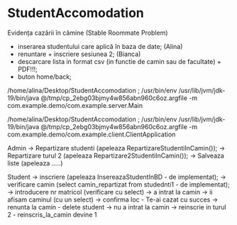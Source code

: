 # StudentAccomodation
Evidența cazării în cămine (Stable Roommate Problem)

- inserarea studentului care aplică în baza de date; (Alina)
- renuntare + inscriere sesiunea 2; (Bianca)
- descarcare lista in format csv (in functie de camin sau de facultate) + PDF!!!;
- buton home/back;

/home/alina/Desktop/StudentAccomodation ; /usr/bin/env /usr/lib/jvm/jdk-19/bin/java @/tmp/cp_2ebg03bjmy4w856abn960c6oz.argfile -m com.example.demo/com.example.server.Main

/home/alina/Desktop/StudentAccomodation ; /usr/bin/env /usr/lib/jvm/jdk-19/bin/java @/tmp/cp_2ebg03bjmy4w856abn960c6oz.argfile -m com.example.demo/com.example.client.ClientApplication

Admin
-> Repartizare studenti (apeleaza RepartizareStudentiInCamin());
-> Repartizare turul 2 (apeleaza Repartizare2StudentiInCamin());
-> Salveaza liste (apeleaza .....)

Student
-> inscriere (apeleaza InsereazaStudentInBD - de implementat);
-> verificare camin (select camin_repartizat from studednti1 - de implementat);
         -> introducere nr matricol (verificare cu select)
                  -> a intrat la camin
                        -> ii afisam caminul (cu un select)
                          -> confirma loc - Te-ai cazat cu succes
                          -> renunta la camin - delete student
                  -> nu a intrat la camin
                           -> reinscrie in turul 2 - reinscris_la_camin devine 1




